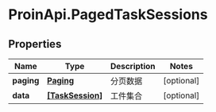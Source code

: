 # ProinApi.PagedTaskSessions

## Properties
Name | Type | Description | Notes
------------ | ------------- | ------------- | -------------
**paging** | [**Paging**](Paging.md) | 分页数据 | [optional] 
**data** | [**[TaskSession]**](TaskSession.md) | 工件集合 | [optional] 


